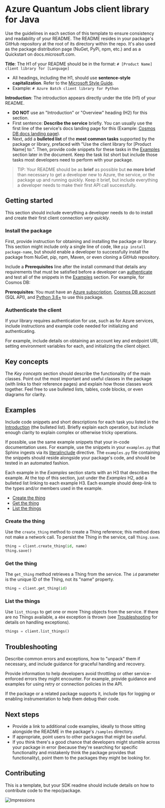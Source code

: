 # Azure Quantum Jobs client library for Java

Use the guidelines in each section of this template to ensure consistency and readability of your README. The README resides in your package's GitHub repository at the root of its directory within the repo. It's also used as the package distribution page (NuGet, PyPi, npm, etc.) and as a Quickstart on docs.microsoft.com. 

**Title**: The H1 of your README should be in the format: `# [Product Name] client library for [Language]`

* All headings, including the H1, should use **sentence-style capitalization**. Refer to the [Microsoft Style Guide][style-guide-msft].
* Example: `# Azure Batch client library for Python`

**Introduction**: The introduction appears directly under the title (H1) of your README.

* **DO NOT** use an "Introduction" or "Overview" heading (H2) for this section.
* First sentence: **Describe the service** briefly. You can usually use the first line of the service's docs landing page for this (Example: [Cosmos DB docs landing page](https://docs.microsoft.com/azure/cosmos-db/)).
* Next, add a **bulleted list** of the **most common tasks** supported by the package or library, prefaced with "Use the client library for [Product Name] to:". Then, provide code snippets for these tasks in the [Examples](#examples) section later in the document. Keep the task list short but include those tasks most developers need to perform with your package.

> TIP: Your README should be as **brief** as possible but **no more brief** than necessary to get a developer new to Azure, the service, or the package up and running quickly. Keep it brief, but include everything a developer needs to make their first API call successfully.

## Getting started

This section should include everything a developer needs to do to install and create their first client connection *very quickly*.

### Install the package

First, provide instruction for obtaining and installing the package or library. This section might include only a single line of code, like `pip install package-name`, but should enable a developer to successfully install the package from NuGet, pip, npm, Maven, or even cloning a GitHub repository.

Include a **Prerequisites** line after the install command that details any requirements that must be satisfied before a developer can [authenticate](#authenticate-the-client) and test all of the snippets in the [Examples](#examples) section. For example, for Cosmos DB:

**Prerequisites**: You must have an [Azure subscription](https://azure.microsoft.com/free/), [Cosmos DB account](https://docs.microsoft.com/azure/cosmos-db/account-overview) (SQL API), and [Python 3.6+](https://www.python.org/downloads/) to use this package.

### Authenticate the client

If your library requires authentication for use, such as for Azure services, include instructions and example code needed for initializing and authenticating.

For example, include details on obtaining an account key and endpoint URI, setting environment variables for each, and initializing the client object.

## Key concepts

The *Key concepts* section should describe the functionality of the main classes. Point out the most important and useful classes in the package (with links to their reference pages) and explain how those classes work together. Feel free to use bulleted lists, tables, code blocks, or even diagrams for clarity.

## Examples

Include code snippets and short descriptions for each task you listed in the [Introduction](#introduction) (the bulleted list). Briefly explain each operation, but include enough clarity to explain complex or otherwise tricky operations.

If possible, use the same example snippets that your in-code documentation uses. For example, use the snippets in your `examples.py` that Sphinx ingests via its [literalinclude](https://www.sphinx-doc.org/en/1.5/markup/code.html?highlight=code%20examples#includes) directive. The `examples.py` file containing the snippets should reside alongside your package's code, and should be tested in an automated fashion.

Each example in the *Examples* section starts with an H3 that describes the example. At the top of this section, just under the *Examples* H2, add a bulleted list linking to each example H3. Each example should deep-link to the types and/or members used in the example.

* [Create the thing](#create-the-thing)
* [Get the thing](#get-the-thing)
* [List the things](#list-the-things)

### Create the thing

Use the `create_thing` method to create a Thing reference; this method does not make a network call. To persist the Thing in the service, call `Thing.save`.

```Python
thing = client.create_thing(id, name)
thing.save()
```

### Get the thing

The `get_thing` method retrieves a Thing from the service. The `id` parameter is the unique ID of the Thing, not its "name" property.

```Python
thing = client.get_thing(id)
```

### List the things

Use `list_things` to get one or more Thing objects from the service. If there are no Things available, a `404` exception is thrown (see [Troubleshooting](#troubleshooting) for details on handling exceptions).

```Python
things = client.list_things()
```

## Troubleshooting

Describe common errors and exceptions, how to "unpack" them if necessary, and include guidance for graceful handling and recovery.

Provide information to help developers avoid throttling or other service-enforced errors they might encounter. For example, provide guidance and examples for using retry or connection policies in the API.

If the package or a related package supports it, include tips for logging or enabling instrumentation to help them debug their code.

## Next steps

* Provide a link to additional code examples, ideally to those sitting alongside the README in the package's `/samples` directory.
* If appropriate, point users to other packages that might be useful.
* If you think there's a good chance that developers might stumble across your package in error (because they're searching for specific functionality and mistakenly think the package provides that functionality), point them to the packages they might be looking for.

## Contributing

This is a template, but your SDK readme should include details on how to contribute code to the repo/package.

<!-- LINKS -->
[style-guide-msft]: https://docs.microsoft.com/style-guide/capitalization

![Impressions](https://azure-sdk-impressions.azurewebsites.net/api/impressions/azure-sdk-for-java%2Fsdk%2Ftemplate%2Fazure-sdk-template%2FREADME.png)
